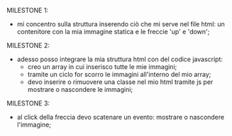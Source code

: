 <!-- Consegna:
Dato un array contenente una lista di cinque immagini, creare un carosello come nello screenshot allegato.
MILESTONE 1
Per prima cosa, creiamo il markup statico: costruiamo il container e inseriamo un’immagine grande al centro: avremo così la struttura base e gli stili pronti per poterci poi concentrare solamente sull’aspetto logico.
MILESTONE 2
Adesso rimuoviamo tutto il markup statico e inseriamo tutte le immagini dinamicamente servendoci dell’array fornito e un semplice ciclo for che concatena un template literal.
Tutte le immagini saranno nascoste, tranne la prima, che avrà una classe specifica che la renderà visibile.
Al termine di questa fase ci ritroveremo con lo stesso slider stilato nella milestone 1, ma costruito dinamicamente attraverso JavaScript.
MILESTONE 3
Al click dell’utente sulle frecce, il programma cambierà l’immagine attiva, che quindi verrà visualizzata al posto della precedente. -->

MILESTONE 1:
- mi concentro sulla struttura inserendo ciò che mi serve nel file html: un contenitore con la mia immagine statica e le freccie 'up' e 'down';

MILESTONE 2:
- adesso posso integrare la mia struttura html con del codice javascript:
    - creo un array in cui inserisco tutte le mie immagini;
    - tramite un ciclo for scorro le immagini all'interno del mio array;
    - devo inserire o rimuovere una classe nel mio html tramite js per mostrare o nascondere le immagini;

MILESTONE 3:
- al click della freccia devo scatenare un evento: mostrare o nascondere l'immagine;